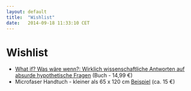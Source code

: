 ```yaml
---
layout: default
title:  "Wishlist"
date:   2014-09-18 11:33:10 CET
---
```


# Wishlist

* [What if? Was wäre wenn?: Wirklich wissenschaftliche Antworten auf absurde hypothetische Fragen](http://www.amazon.de/What-w%C3%A4re-wenn-wissenschaftliche-hypothetische/dp/3813506525) (Buch - 14,99 €)
* Microfaser Handtuch - kleiner als 65 x 120 cm [Beispiel](http://www.amazon.de/EVONELL-64x140cm-Sports-Sporthandtuch-Microfaser/dp/B002VPJVCU/) (ca. 15 €)
